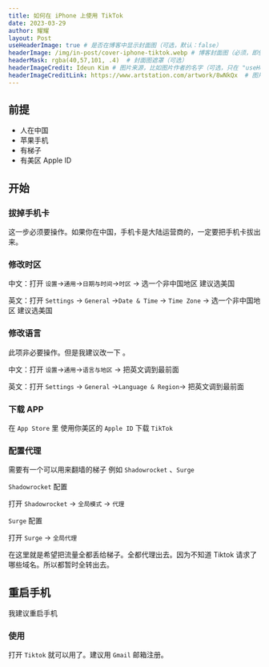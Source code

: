 ```yaml
---
title: 如何在 iPhone 上使用 TikTok
date: 2023-03-29
author: 耀耀
layout: Post
useHeaderImage: true # 是否在博客中显示封面图（可选，默认：false）
headerImage: /img/in-post/cover-iphone-tiktok.webp # 博客封面图（必须，即使上一项选了 false，因为图片也需要在首页显示）
headerMask: rgba(40,57,101, .4)  # 封面图遮罩（可选）
headerImageCredit: Ideun Kim # 图片来源，比如图片作者的名字（可选，只在 "useHeaderImage: true" 时有效）
headerImageCreditLink: https://www.artstation.com/artwork/8wNkQx  # 图片来源的链接（可选，只在 "useHeaderImage: true" 时有效）
---
```


## 前提

- 人在中国
- 苹果手机
- 有梯子
- 有美区 Apple ID

## 开始

### 拔掉手机卡

这一步必须要操作。如果你在中国，手机卡是大陆运营商的，一定要把手机卡拔出来。

### 修改时区

中文：打开 ` 设置 `->` 通用 `->` 日期与时间 `->` 时区 ` -> 选一个非中国地区 建议选美国

英文：打开 `Settings` -> `General` ->`Date & Time` → `Time Zone` → 选一个非中国地区 建议选美国

### 修改语言

此项非必要操作。但是我建议改一下 。

中文：打开 ` 设置 `->` 通用 `->` 语言与地区 ` -> 把英文调到最前面

英文：打开 `Settings` -> `General` ->`Language & Region`-> 把英文调到最前面

### 下载 APP

在 `App Store` 里 使用你美区的 `Apple ID` 下载 `TikTok`

### 配置代理

需要有一个可以用来翻墙的梯子 例如 `Shadowrocket` 、`Surge`

`Shadowrocket` 配置

打开 `Shadowrocket` → ` 全局模式 ` → ` 代理 `

`Surge` 配置

打开 `Surge` → ` 全局代理 `

在这里就是希望把流量全都丢给梯子。全都代理出去。因为不知道 Tiktok 请求了哪些域名。所以都暂时全转出去。

## 重启手机

我建议重启手机

### 使用

打开 `Tiktok` 就可以用了。建议用 `Gmail` 邮箱注册。
